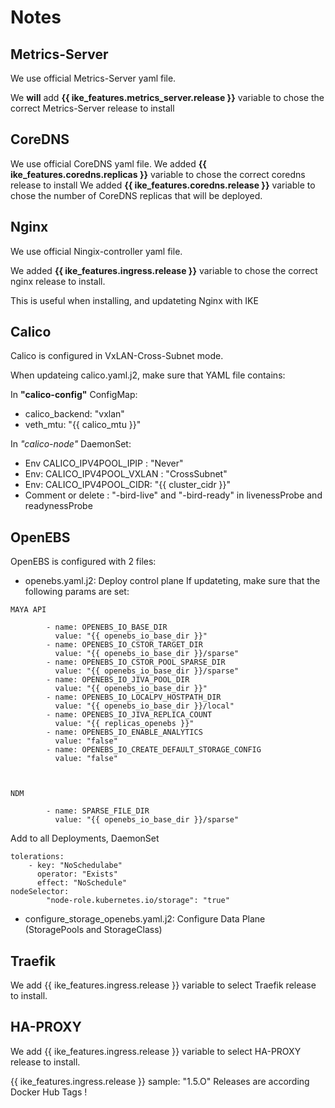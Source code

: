 # Notes

## Metrics-Server
We use official Metrics-Server yaml file.

We **will** add **{{ ike_features.metrics_server.release }}** variable to chose the correct Metrics-Server release to install

## CoreDNS

We use official CoreDNS yaml file.
We added **{{ ike_features.coredns.replicas }}** variable to chose the correct coredns release to install
We added **{{ ike_features.coredns.release }}** variable to chose the number of CoreDNS replicas that will be deployed.

## Nginx

We use official Ningix-controller yaml file.

We added **{{ ike_features.ingress.release }}** variable to chose the correct nginx release to install.

This is useful when installing, and updateting Nginx with IKE

## Calico

Calico is configured in VxLAN-Cross-Subnet mode.

When updateing calico.yaml.j2, make sure that YAML file contains:

In **"calico-config"** ConfigMap:
* calico_backend: "vxlan"
* veth_mtu: "{{ calico_mtu }}"

In *"calico-node"* DaemonSet:
* Env CALICO_IPV4POOL_IPIP : "Never"
* Env: CALICO_IPV4POOL_VXLAN : "CrossSubnet"
* Env: CALICO_IPV4POOL_CIDR: "{{ cluster_cidr }}"
* Comment or delete : "-bird-live" and "-bird-ready" in livenessProbe and readynessProbe

## OpenEBS

OpenEBS is configured with 2 files:
* openebs.yaml.j2: Deploy control plane
If updateting, make sure that the following params are set:
```
MAYA API

        - name: OPENEBS_IO_BASE_DIR
          value: "{{ openebs_io_base_dir }}"
        - name: OPENEBS_IO_CSTOR_TARGET_DIR
          value: "{{ openebs_io_base_dir }}/sparse"
        - name: OPENEBS_IO_CSTOR_POOL_SPARSE_DIR
          value: "{{ openebs_io_base_dir }}/sparse"
        - name: OPENEBS_IO_JIVA_POOL_DIR
          value: "{{ openebs_io_base_dir }}"
        - name: OPENEBS_IO_LOCALPV_HOSTPATH_DIR
          value: "{{ openebs_io_base_dir }}/local"
        - name: OPENEBS_IO_JIVA_REPLICA_COUNT
          value: "{{ replicas_openebs }}"
        - name: OPENEBS_IO_ENABLE_ANALYTICS
          value: "false"
        - name: OPENEBS_IO_CREATE_DEFAULT_STORAGE_CONFIG
          value: "false"



NDM

        - name: SPARSE_FILE_DIR
          value: "{{ openebs_io_base_dir }}/sparse"

```
Add to all Deployments, DaemonSet

```
tolerations:
    - key: "NoSchedulabe"
      operator: "Exists"
      effect: "NoSchedule"
nodeSelector:
        "node-role.kubernetes.io/storage": "true"
```

* configure_storage_openebs.yaml.j2: Configure Data Plane (StoragePools and StorageClass)

## Traefik

We add {{ ike_features.ingress.release }} variable to select Traefik release to install.


## HA-PROXY

We add {{ ike_features.ingress.release }} variable to select HA-PROXY release to install.

{{ ike_features.ingress.release }} sample:   "1.5.O"   Releases are according Docker Hub Tags !
